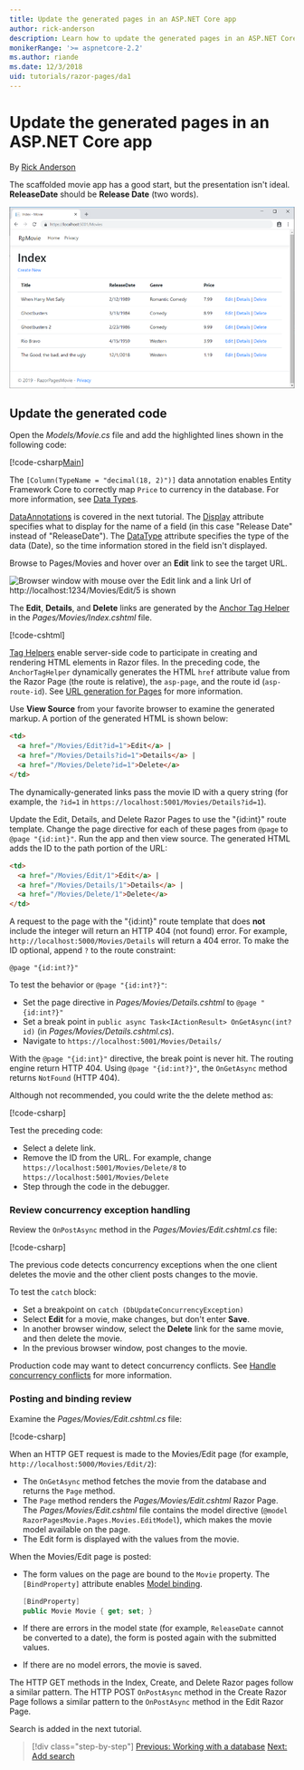 ```yaml
---
title: Update the generated pages in an ASP.NET Core app
author: rick-anderson
description: Learn how to update the generated pages in an ASP.NET Core app.
monikerRange: '>= aspnetcore-2.2'
ms.author: riande
ms.date: 12/3/2018
uid: tutorials/razor-pages/da1
---
```

# Update the generated pages in an ASP.NET Core app

By [Rick Anderson](https://twitter.com/RickAndMSFT)

The scaffolded movie app has a good start, but the presentation isn't ideal. **ReleaseDate** should be **Release Date** (two words).

![Movie application open in Chrome](sql/_static/m55.png)

## Update the generated code

Open the *Models/Movie.cs* file and add the highlighted lines shown in the following code:

[!code-csharp[Main](~/tutorials/razor-pages/razor-pages-start/sample/RazorPagesMovie22/Models/MovieDateFixed.cs?name=snippet_1&highlight=12,17)]

The `[Column(TypeName = "decimal(18, 2)")]` data annotation enables Entity Framework Core to correctly map `Price` to currency in the database. For more information, see [Data Types](/ef/core/modeling/relational/data-types).

[DataAnnotations](/aspnet/mvc/overview/older-versions/mvc-music-store/mvc-music-store-part-6) is covered in the next tutorial. The [Display](/dotnet/api/microsoft.aspnetcore.mvc.modelbinding.metadata.displaymetadata) attribute specifies what to display for the name of a field (in this case "Release Date" instead of "ReleaseDate"). The [DataType](/dotnet/api/microsoft.aspnetcore.mvc.dataannotations.internal.datatypeattributeadapter) attribute specifies the type of the data (Date), so the time information stored in the field isn't displayed.

Browse to Pages/Movies and  hover over an **Edit** link to see the target URL.

![Browser window with mouse over the Edit link and a link Url of http://localhost:1234/Movies/Edit/5 is shown](~/tutorials/razor-pages/da1/edit7.png)

The **Edit**, **Details**, and **Delete** links are generated by the [Anchor Tag Helper](xref:mvc/views/tag-helpers/builtin-th/anchor-tag-helper) 
in the *Pages/Movies/Index.cshtml* file.

[!code-cshtml[](~/tutorials/razor-pages/razor-pages-start/snapshot_sample/RazorPagesMovie/Pages/Movies/Index.cshtml?highlight=16-18&range=32-)]

[Tag Helpers](xref:mvc/views/tag-helpers/intro) enable server-side code to participate in creating and rendering HTML elements in Razor files. In the preceding code, the `AnchorTagHelper` dynamically generates the HTML `href` attribute value from the Razor Page (the route is relative), the `asp-page`,  and the route id (`asp-route-id`). See [URL generation for Pages](xref:razor-pages/index#url-generation-for-pages) for more information.

Use **View Source** from your favorite browser to examine the generated markup. A portion of the generated HTML is shown below:

```html
<td>
  <a href="/Movies/Edit?id=1">Edit</a> |
  <a href="/Movies/Details?id=1">Details</a> |
  <a href="/Movies/Delete?id=1">Delete</a>
</td>
```

The dynamically-generated links pass the movie ID with a query string (for example, the `?id=1` in  `https://localhost:5001/Movies/Details?id=1`).

Update the Edit, Details, and Delete Razor Pages to use the "{id:int}" route template. Change the page directive for each of these pages from `@page` to `@page "{id:int}"`. Run the app and then view source. The generated HTML adds the ID to the path portion of the URL:

```html
<td>
  <a href="/Movies/Edit/1">Edit</a> |
  <a href="/Movies/Details/1">Details</a> |
  <a href="/Movies/Delete/1">Delete</a>
</td>
```

A request to the page with the "{id:int}" route template that does **not** include the integer will return an HTTP 404 (not found) error. For example, `http://localhost:5000/Movies/Details` will return a 404 error. To make the ID optional, append `?` to the route constraint:

 ```cshtml
@page "{id:int?}"
```

To test the behavior or `@page "{id:int?}"`:

* Set the page directive in *Pages/Movies/Details.cshtml* to `@page "{id:int?}"`
* Set a break point in `public async Task<IActionResult> OnGetAsync(int? id)` (in *Pages/Movies/Details.cshtml.cs*).
* Navigate to  `https://localhost:5001/Movies/Details/`

With the `@page "{id:int}"` directive, the break point is never hit. The routing engine return HTTP 404. Using `@page "{id:int?}"`, the `OnGetAsync` method returns `NotFound` (HTTP 404).

Although not recommended, you could write the the delete method as:

[!code-csharp[](~/tutorials/razor-pages/razor-pages-start/sample/RazorPagesMovie22/Pages/Movies/Delete.cshtml.cs?name=snippet)]

Test the preceding code:

* Select a delete link.
* Remove the ID from the URL. For example, change `https://localhost:5001/Movies/Delete/8` to `https://localhost:5001/Movies/Delete`
* Step through the code in the debugger.

### Review concurrency exception handling

Review the `OnPostAsync` method in the *Pages/Movies/Edit.cshtml.cs* file:

[!code-csharp[](~/tutorials/razor-pages/razor-pages-start/sample/RazorPagesMovie22/Pages/Movies/Edit.cshtml.cs?name=snippet)]

The previous code detects concurrency exceptions when the one client deletes the movie and the other client posts changes to the movie.

To test the `catch` block:

* Set a breakpoint on `catch (DbUpdateConcurrencyException)`
* Select **Edit** for a movie, make changes, but don't enter **Save**.
* In another browser window, select the **Delete** link for the same movie, and then delete the movie.
* In the previous browser window, post changes to the movie.

Production code may want to detect concurrency conflicts. See [Handle concurrency conflicts](xref:data/ef-rp/concurrency) for more information.

### Posting and binding review

Examine the *Pages/Movies/Edit.cshtml.cs* file:

[!code-csharp[](~/tutorials/razor-pages/razor-pages-start/snapshot_sample/RazorPagesMovie/Pages/Movies/Edit21.cshtml.cs?name=snippet2)]

When an HTTP GET request is made to the Movies/Edit page (for example, `http://localhost:5000/Movies/Edit/2`):

* The `OnGetAsync` method fetches the movie from the database and returns the `Page` method. 
* The `Page` method renders the *Pages/Movies/Edit.cshtml* Razor Page. The *Pages/Movies/Edit.cshtml* file contains the model directive (`@model RazorPagesMovie.Pages.Movies.EditModel`), which makes the movie model available on the page.
* The Edit form is displayed with the values from the movie.

When the Movies/Edit page is posted:

* The form values on the page are bound to the `Movie` property. The `[BindProperty]` attribute enables [Model binding](xref:mvc/models/model-binding).

  ```csharp
  [BindProperty]
  public Movie Movie { get; set; }
  ```

* If there are errors in the model state (for example, `ReleaseDate` cannot be converted to a date), the form is posted again with the submitted values.
* If there are no model errors, the movie is saved.

The HTTP GET methods in the Index, Create, and Delete Razor pages follow a similar pattern. The HTTP POST `OnPostAsync` method in the Create Razor Page follows a similar pattern to the `OnPostAsync` method in the Edit Razor Page.

Search is added in the next tutorial.

> [!div class="step-by-step"]
> [Previous: Working with a database](xref:tutorials/razor-pages/sql)
> [Next: Add search](xref:tutorials/razor-pages/search)
